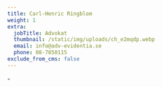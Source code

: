 ```yaml
---
title: Carl-Henric Ringblom
weight: 1
extra:
  jobTitle: Advokat
  thumbnail: /static/img/uploads/ch_e2mqdp.webp
  email: info@adv-evidentia.se
  phone: 08-7850115
exclude_from_cms: false
---
```


\-
